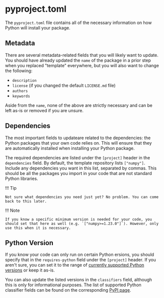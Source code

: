 # pyproject.toml

The `pyproject.toml` file contains all of the necessary information on how Python will install your package.

## Metadata

There are several metadata-related fields that you will likely want to update. You should have already updated the `name` of the package in a prior step when you replaced "template" everywhere, but you will also want to change the following:

- `description`
- `license` (if you changed the default `LICENSE.md` file)
- `authors`
- `keywords`

Aside from the `name`, none of the above are strictly necessary and can be left as-is or removed if you are unsure.

## Dependencies

The most important fields to updateare related to the dependencies: the Python packages that your own code relies on. This will ensure that they are automatically installed when installing your Python package.

The required dependencies are listed under the `[project]` header in the `dependencies` field. By default, the template repository lists `["numpy"]`. Include any dependencies you want in this list, separated by commas. This should be all the packages you import in your code that are not standard Python libraries.

!!! Tip

    Not sure what dependencies you need just yet? No problem. You can come back to this later.

!!! Note

    If you know a specific minimum version is needed for your code, you should set that here as well (e.g. `["numpy>=1.23.0"]`). However, only use this when it is necessary.

## Python Version

If you know your code can only run on certain Python ersions, you should specify that in the `requires-python` field under the `[project]` header. If you aren't sure, you can set it to the range of [currently supported Python versions](https://devguide.python.org/versions/) or keep it as-is.

You can also update the listed versions in the `classifiers` field, although this is only for informational purposes. The list of supported Python classifier fields can be found on the corresponding [PyPI page](https://pypi.org/classifiers/).
